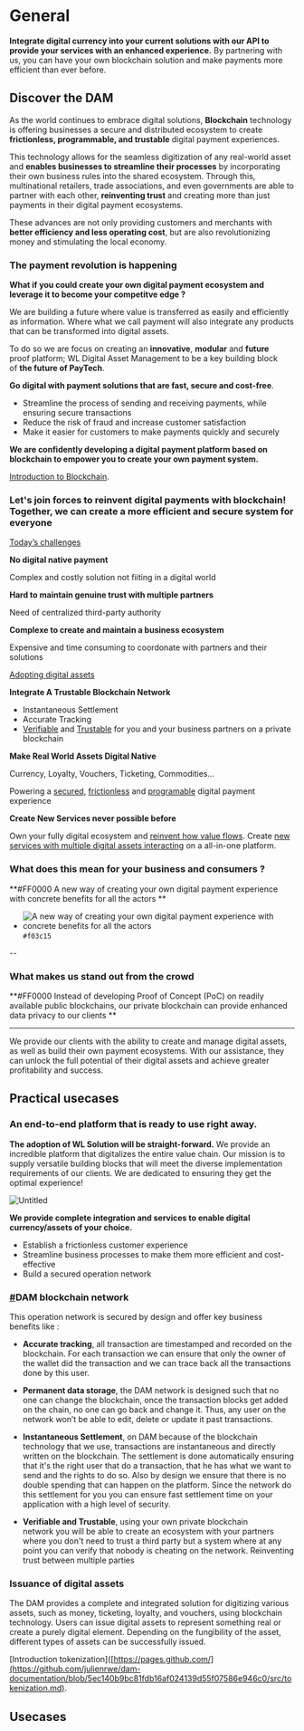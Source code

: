# General

**Integrate digital currency into your current solutions with our API to provide your services with an enhanced experience.** By partnering with us, you can have your own blockchain solution and make payments more efficient than ever before.

## Discover the DAM

As the world continues to embrace digital solutions, **Blockchain** technology is offering businesses a secure and distributed ecosystem to create **frictionless, programmable, and trustable** digital payment experiences. 

This technology allows for the seamless digitization of any real-world asset and **enables businesses to streamline their processes** by incorporating their own business rules into the shared ecosystem. Through this, multinational retailers, trade associations, and even governments are able to partner with each other, **reinventing trust** and creating more than just payments in their digital payment ecosystems. 

These advances are not only providing customers and merchants with **better efficiency and less operating cost**, but are also revolutionizing money and stimulating the local economy.

### **The payment revolution is happening**
**What if you could create your own digital payment ecosystem and leverage it to become your competitve edge ?**

We are building a future where value is transferred as easily and efficiently as information. Where what we call payment will also integrate any products that can be transformed into digital assets.

To do so we are focus on creating an **innovative**, **modular** and **future** proof platform; WL Digital Asset Management to be a key building block of **the future of PayTech**.

**Go digital with payment solutions that are fast, secure and cost-free**. 

* Streamline the process of sending and receiving payments, while ensuring secure transactions
* Reduce the risk of fraud and increase customer satisfaction
* Make it easier for customers to make payments quickly and securely

**We are confidently developing a digital payment platform based on blockchain to empower you to create your own payment system.**

[Introduction to Blockchain](https://github.com/julienrwe/dam-documentation/blob/6a651e4f3feed5462dbc72bbb82a908cad2732f5/src/introduction-blockchain.md).

### **Let's join forces to reinvent digital payments with blockchain! Together, we can create a more efficient and secure system for everyone**

<u>Today’s challenges</u>

**No digital native payment**

Complex and costly solution not fiiting in a digital world

**Hard to maintain genuine trust with multiple partners**

Need of centralized third-party authority

**Complexe to create and maintain a business ecosystem**

Expensive and time consuming to coordonate with partners and their solutions

<u>Adopting digital assets</u>

**Integrate A Trustable Blockchain Network**

* Instantaneous Settlement
* Accurate Tracking
* <u>Verifiable</u> and <u>Trustable</u> for you and your business partners on a private blockchain

**Make Real World Assets Digital Native**

Currency, Loyalty, Vouchers, Ticketing, Commodities...

Powering a <u>secured</u>, <u>frictionless</u>  and <u>programable</u> digital payment experience

**Create New Services never possible before**

Own your fully digital ecosystem and <u>reinvent how value flows</u>. Create <u>new services with multiple digital assets interacting</u> on a all-in-one platform.

### What does this mean for your business and consumers ? 

**#FF0000 A new way of creating your own digital payment experience with concrete benefits for all the actors **

- ![A new way of creating your own digital payment experience with concrete benefits for all the actors](https://placehold.co/15x15/f03c15/f03c15.png) `#f03c15`

--

### What makes us stand out from the crowd

**#FF0000 Instead of developing Proof of Concept (PoC) on readily available public blockchains, our private blockchain can provide enhanced data privacy to our clients **

---

We provide our clients with the ability to create and manage digital assets, as well as build their own payment ecosystems. With our assistance, they can unlock the full potential of their digital assets and achieve greater profitability and success.



## Practical usecases

### **An end-to-end platform that is ready to use right away.**

**The adoption of WL Solution will be straight-forward.** We provide an incredible platform that digitalizes the entire value chain. Our mission is to supply versatile building blocks that will meet the diverse implementation requirements of our clients. We are dedicated to ensuring they get the optimal experience!

![Untitled](https://s3-us-west-2.amazonaws.com/secure.notion-static.com/e0e66d54-1e7e-4321-b478-567fbd0b5ecf/Untitled.png)

**We provide complete integration and services to enable digital currency/assets of your choice.**

* Establish a frictionless customer experience
* Streamline business processes to make them more efficient and cost-effective
* Build a secured operation network

### **[#](https://worldline.github.io/dam-documentation/overview.html#dam-blockchain-network)DAM blockchain network**

This operation network is secured by design and offer key business benefits like :

- **Accurate tracking**, all transaction are timestamped and recorded on the blockchain. For each transaction we can ensure that only the owner of the wallet did the transaction and we can trace back all the transactions done by this user.

- **Permanent data storage**, the DAM network is designed such that no one can change the blockchain, once the transaction blocks get added on the chain, no one can go back and change it. Thus, any user on the network won’t be able to edit, delete or update it past transactions.

- **Instantaneous Settlement**, on DAM because of the blockchain technology that we use, transactions are instantaneous and directly written on the blockchain. The settlement is done automatically ensuring that it's the right user that do a transaction, that he has what we want to send and the rights to do so. Also by design we ensure that there is no double spending that can happen on the platform. Since the network do this settlement for you you can ensure fast settlement time on your application with a high level of security.

- **Verifiable and Trustable**, using your own private blockchain network you will be able to create an ecosystem with your partners where you don't need to trust a third party but a system where at any point you can verify that nobody is cheating on the network. Reinventing trust between multiple parties


### **Issuance of digital assets**

The DAM provides a complete and integrated solution for digitizing various assets, such as money, ticketing, loyalty, and vouchers, using blockchain technology. Users can issue digital assets to represent something real or create a purely digital element. Depending on the fungibility of the asset, different types of assets can be successfully issued.


[Introduction tokenization]([https://pages.github.com/](https://github.com/julienrwe/dam-documentation/blob/5ec140b9bc81fdb16af024139d55f07586e946c0/src/tokenization.md).




## Usecases
